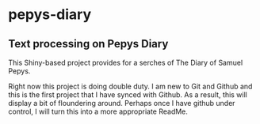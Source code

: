 # pepys-diary
## Text processing on Pepys Diary
This Shiny-based project provides for a serches of The Diary of Samuel Pepys.

Right now this project is doing double duty. I am new to Git and Github and this is the first project that I have synced with Github. As a result, this will display a bit of floundering around.
Perhaps once I have github under control, I will turn this into a more appropriate ReadMe.

